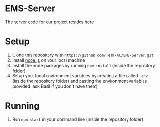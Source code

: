 # EMS-Server
The server code for our project resides here

# Setup
1. Clone this repository with `https://github.com/Team-AC/EMS-Server.git`
2. Install [node.js](https://nodejs.org/en/) on your local machine
3. Install the node packages by running `npm install` (inside the repository folder)
4. Setup your local environment variables by creating a file called `.env` (inside the repository folder) and pasting the environment variables provided (ask Basil if you don't have them)

# Running
1. Run `npm start` in your command line (inside the repository folder)
